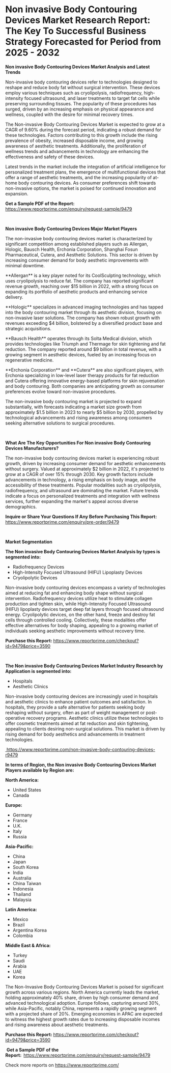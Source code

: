 <p><h1>Non invasive Body Contouring Devices Market Research Report: The Key To Successful Business Strategy Forecasted for Period from 2025 - 2032</h1></p><p><strong>Non invasive Body Contouring Devices Market Analysis and Latest Trends</strong></p>
<p><p>Non-invasive body contouring devices refer to technologies designed to reshape and reduce body fat without surgical intervention. These devices employ various techniques such as cryolipolysis, radiofrequency, high-intensity focused ultrasound, and laser treatments to target fat cells while preserving surrounding tissues. The popularity of these procedures has surged, driven by an increasing emphasis on physical appearance and wellness, coupled with the desire for minimal recovery times.</p><p>The Non-invasive Body Contouring Devices Market is expected to grow at a CAGR of 9.60% during the forecast period, indicating a robust demand for these technologies. Factors contributing to this growth include the rising prevalence of obesity, increased disposable income, and growing awareness of aesthetic treatments. Additionally, the proliferation of wellness trends and advancements in technology are enhancing the effectiveness and safety of these devices.</p><p>Latest trends in the market include the integration of artificial intelligence for personalized treatment plans, the emergence of multifunctional devices that offer a range of aesthetic treatments, and the increasing popularity of at-home body contouring devices. As consumer preferences shift towards non-invasive options, the market is poised for continued innovation and expansion.</p></p>
<p><strong>Get a Sample PDF of the Report:&nbsp;</strong> <a href="https://www.reportprime.com/enquiry/request-sample/9479?utm_campaign=3313&utm_medium=2&utm_source=Github&utm_content=ia&utm_term=20032025&utm_id=non-invasive-body-contouring-devices">https://www.reportprime.com/enquiry/request-sample/9479</a></p>
<p>&nbsp;</p>
<p><strong>Non invasive Body Contouring Devices Major Market Players</strong></p>
<p><p>The non-invasive body contouring devices market is characterized by significant competition among established players such as Allergan, Hologic, Bausch Health, Erchonia Corporation, Shanghai Fosun Pharmaceutical, Cutera, and Aesthetic Solutions. This sector is driven by increasing consumer demand for body aesthetic improvements with minimal downtime.</p><p>**Allergan** is a key player noted for its CoolSculpting technology, which uses cryolipolysis to reduce fat. The company has reported significant revenue growth, reaching over $15 billion in 2022, with a strong focus on expanding its portfolio of aesthetic products and enhancing service delivery.</p><p>**Hologic** specializes in advanced imaging technologies and has tapped into the body contouring market through its aesthetic division, focusing on non-invasive laser solutions. The company has shown robust growth with revenues exceeding $4 billion, bolstered by a diversified product base and strategic acquisitions.</p><p>**Bausch Health** operates through its Solta Medical division, which provides technologies like Triumph and Thermage for skin tightening and fat reduction. The company reported around $9 billion in total revenue, with a growing segment in aesthetic devices, fueled by an increasing focus on regenerative medicine.</p><p>**Erchonia Corporation** and **Cutera** are also significant players, with Erchonia specializing in low-level laser therapy products for fat reduction and Cutera offering innovative energy-based platforms for skin rejuvenation and body contouring. Both companies are anticipating growth as consumer preferences evolve toward non-invasive procedures.</p><p>The non-invasive body contouring market is projected to expand substantially, with forecasts indicating a market size growth from approximately $1.5 billion in 2023 to nearly $5 billion by 2030, propelled by technological advancements and rising awareness among consumers seeking alternative solutions to surgical procedures.</p></p>
<p>&nbsp;</p>
<p><strong>What Are The Key Opportunities For Non invasive Body Contouring Devices Manufacturers?</strong></p>
<p><p>The non-invasive body contouring devices market is experiencing robust growth, driven by increasing consumer demand for aesthetic enhancements without surgery. Valued at approximately $2 billion in 2022, it's projected to grow at a CAGR of over 15% through 2030. Key growth factors include advancements in technology, a rising emphasis on body image, and the accessibility of these treatments. Popular modalities such as cryolipolysis, radiofrequency, and ultrasound are dominating the market. Future trends indicate a focus on personalized treatments and integration with wellness services, further expanding the market's appeal across diverse demographics.</p></p>
<p><strong>Inquire or Share Your Questions If Any Before Purchasing This Report:</strong> <a href="https://www.reportprime.com/enquiry/pre-order/9479?utm_campaign=3313&utm_medium=2&utm_source=Github&utm_content=ia&utm_term=20032025&utm_id=non-invasive-body-contouring-devices">https://www.reportprime.com/enquiry/pre-order/9479</a></p>
<p>&nbsp;</p>
<p><strong>Market Segmentation</strong></p>
<p><strong>The Non invasive Body Contouring Devices Market Analysis by types is segmented into:</strong></p>
<p><ul><li>Radiofrequency Devices</li><li>High-Intensity Focused Ultrasound (HIFU) Lipoplasty Devices</li><li>Cryolipolytic Devices</li></ul></p>
<p><p>Non-invasive body contouring devices encompass a variety of technologies aimed at reducing fat and enhancing body shape without surgical intervention. Radiofrequency devices utilize heat to stimulate collagen production and tighten skin, while High-Intensity Focused Ultrasound (HIFU) lipoplasty devices target deep fat layers through focused ultrasound energy. Cryolipolytic devices, on the other hand, freeze and destroy fat cells through controlled cooling. Collectively, these modalities offer effective alternatives for body shaping, appealing to a growing market of individuals seeking aesthetic improvements without recovery time.</p></p>
<p><strong>Purchase this Report:&nbsp;</strong><a href="https://www.reportprime.com/checkout?id=9479&price=3590&utm_campaign=3313&utm_medium=2&utm_source=Github&utm_content=ia&utm_term=20032025&utm_id=non-invasive-body-contouring-devices">https://www.reportprime.com/checkout?id=9479&price=3590</a></p>
<p>&nbsp;</p>
<p><strong>The Non invasive Body Contouring Devices Market Industry Research by Application is segmented into:</strong></p>
<p><ul><li>Hospitals</li><li>Aesthetic Clinics</li></ul></p>
<p><p>Non-invasive body contouring devices are increasingly used in hospitals and aesthetic clinics to enhance patient outcomes and satisfaction. In hospitals, they provide a safe alternative for patients seeking body reshaping without surgery, often as part of weight management or post-operative recovery programs. Aesthetic clinics utilize these technologies to offer cosmetic treatments aimed at fat reduction and skin tightening, appealing to clients desiring non-surgical solutions. This market is driven by rising demand for body aesthetics and advancements in treatment technologies.</p></p>
<p><a href="https://www.reportprime.com/non-invasive-body-contouring-devices-r9479?utm_campaign=3313&utm_medium=2&utm_source=Github&utm_content=ia&utm_term=20032025&utm_id=non-invasive-body-contouring-devices">&nbsp;https://www.reportprime.com/non-invasive-body-contouring-devices-r9479</a></p>
<p><strong>In terms of Region, the Non invasive Body Contouring Devices Market Players available by Region are:</strong></p>
<p>
    <p> <strong> North America: </strong>
        <ul>
            <li>United States</li>
            <li>Canada</li>
        </ul>
        </p> 
    <p> <strong> Europe: </strong>
        <ul>
            <li>Germany</li>
            <li>France</li>
            <li>U.K.</li>
            <li>Italy</li>
            <li>Russia</li>
        </ul>
        </p> 
    <p> <strong> Asia-Pacific: </strong>
        <ul>
            <li>China</li>
            <li>Japan</li>
            <li>South Korea</li>
            <li>India</li>
            <li>Australia</li>
            <li>China Taiwan</li>
            <li>Indonesia</li>
            <li>Thailand</li>
            <li>Malaysia</li>
        </ul>
        </p> 
    <p> <strong> Latin America: </strong>
        <ul>
            <li>Mexico</li>
            <li>Brazil</li>
            <li>Argentina Korea</li>
            <li>Colombia</li>
        </ul>
        </p> 
    <p> <strong> Middle East & Africa: </strong>
        <ul>
            <li>Turkey</li>
            <li>Saudi</li>
            <li>Arabia</li>
            <li>UAE</li>
            <li>Korea</li>
        </ul>
    </p>
    </p>
<p><p>The Non-Invasive Body Contouring Devices Market is poised for significant growth across various regions. North America currently leads the market, holding approximately 40% share, driven by high consumer demand and advanced technological adoption. Europe follows, capturing around 30%, while Asia-Pacific, notably China, represents a rapidly growing segment with a projected share of 20%. Emerging economies in APAC are expected to witness the highest growth rates due to increasing disposable incomes and rising awareness about aesthetic treatments.</p></p>
<p><strong>Purchase this Report: </strong><a href="https://www.reportprime.com/checkout?id=9479&price=3590&utm_campaign=3313&utm_medium=2&utm_source=Github&utm_content=ia&utm_term=20032025&utm_id=non-invasive-body-contouring-devices">https://www.reportprime.com/checkout?id=9479&price=3590</a></p>
<p>&nbsp;<strong>Get a Sample PDF of the Report:&nbsp;&nbsp;</strong><a href="https://www.reportprime.com/enquiry/request-sample/9479?utm_campaign=3313&utm_medium=2&utm_source=Github&utm_content=ia&utm_term=20032025&utm_id=non-invasive-body-contouring-devices">https://www.reportprime.com/enquiry/request-sample/9479</a></p>
<p><strong></strong></p>
<p>Check more reports on <a href="https://www.reportprime.com/?utm_campaign=3313&utm_medium=2&utm_source=Github&utm_content=ia&utm_term=20032025&utm_id=non-invasive-body-contouring-devices">https://www.reportprime.com/</a></p>